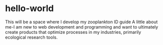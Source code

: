 # hello-world
This will be a space where I develop my zooplankton ID guide
A little about me-I am new to web development and programming and want to ultimately create products that optimize processes in my industries, primarily ecological research tools.
